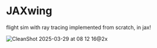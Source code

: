 # JAXwing

flight sim with ray tracing implemented from scratch, in jax!

![CleanShot 2025-03-29 at 08 12 16@2x](https://github.com/user-attachments/assets/2afcb865-7b13-47a6-b073-b69647cbb3ba)
